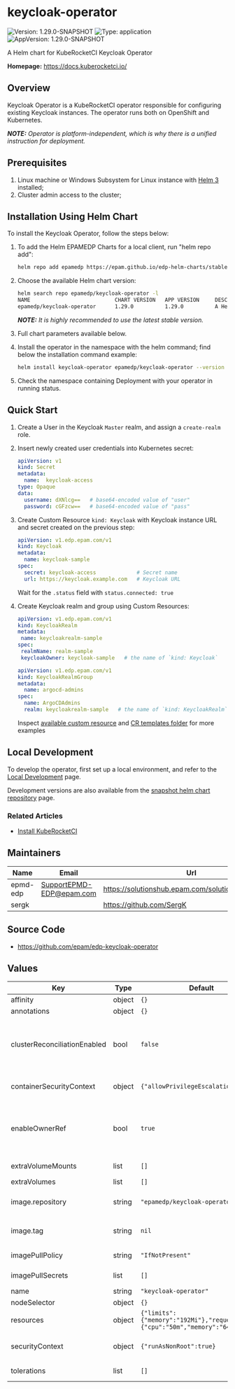 # keycloak-operator

![Version: 1.29.0-SNAPSHOT](https://img.shields.io/badge/Version-1.29.0--SNAPSHOT-informational?style=flat-square) ![Type: application](https://img.shields.io/badge/Type-application-informational?style=flat-square) ![AppVersion: 1.29.0-SNAPSHOT](https://img.shields.io/badge/AppVersion-1.29.0--SNAPSHOT-informational?style=flat-square)

A Helm chart for KubeRocketCI Keycloak Operator

**Homepage:** <https://docs.kuberocketci.io/>

## Overview

Keycloak Operator is a KubeRocketCI operator responsible for configuring existing Keycloak instances. The operator runs both on OpenShift and Kubernetes.

_**NOTE:** Operator is platform-independent, which is why there is a unified instruction for deployment._

## Prerequisites

1. Linux machine or Windows Subsystem for Linux instance with [Helm 3](https://helm.sh/docs/intro/install/) installed;
2. Cluster admin access to the cluster;

## Installation Using Helm Chart

To install the Keycloak Operator, follow the steps below:

1. To add the Helm EPAMEDP Charts for a local client, run "helm repo add":

     ```bash
     helm repo add epamedp https://epam.github.io/edp-helm-charts/stable
     ```

2. Choose the available Helm chart version:

     ```bash
     helm search repo epamedp/keycloak-operator -l
     NAME                           CHART VERSION   APP VERSION     DESCRIPTION
     epamedp/keycloak-operator      1.29.0          1.29.0          A Helm chart for KRCI Keycloak Operator
     ```

    _**NOTE:** It is highly recommended to use the latest stable version._

3. Full chart parameters available below.

4. Install the operator in the <edp-project> namespace with the helm command; find below the installation command example:

    ```bash
    helm install keycloak-operator epamedp/keycloak-operator --version <chart_version> --namespace <edp-project> --set name=keycloak-operator
    ```

5. Check the <edp-project> namespace containing Deployment with your operator in running status.

## Quick Start

1. Create a User in the Keycloak `Master` realm, and assign a `create-realm` role.

2. Insert newly created user credentials into Kubernetes secret:

    ```yaml
    apiVersion: v1
    kind: Secret
    metadata:
      name:  keycloak-access
    type: Opaque
    data:
      username: dXNlcg==   # base64-encoded value of "user"
      password: cGFzcw==   # base64-encoded value of "pass"
    ```

3. Create Custom Resource `kind: Keycloak` with Keycloak instance URL and secret created on the previous step:

    ```yaml
    apiVersion: v1.edp.epam.com/v1
    kind: Keycloak
    metadata:
      name: keycloak-sample
    spec:
      secret: keycloak-access             # Secret name
      url: https://keycloak.example.com   # Keycloak URL
    ```

    Wait for the `.status` field with  `status.connected: true`

4. Create Keycloak realm and group using Custom Resources:

   ```yaml
   apiVersion: v1.edp.epam.com/v1
   kind: KeycloakRealm
   metadata:
    name: keycloakrealm-sample
   spec:
    realmName: realm-sample
    keycloakOwner: keycloak-sample   # the name of `kind: Keycloak`
    ```

    ```yaml
    apiVersion: v1.edp.epam.com/v1
    kind: KeycloakRealmGroup
    metadata:
      name: argocd-admins
    spec:
      name: ArgoCDAdmins
      realm: keycloakrealm-sample   # the name of `kind: KeycloakRealm`
    ```

    Inspect [available custom resource](./docs/arch.md) and [CR templates folder](./deploy-templates/_crd_examples/) for more examples

## Local Development

To develop the operator, first set up a local environment, and refer to the [Local Development](https://docs.kuberocketci.io/docs/developer-guide/local-development) page.

Development versions are also available from the [snapshot helm chart repository](https://epam.github.io/edp-helm-charts/snapshot/) page.

### Related Articles

* [Install KubeRocketCI](https://docs.kuberocketci.io/docs/operator-guide/install-kuberocketci)

## Maintainers

| Name | Email | Url |
| ---- | ------ | --- |
| epmd-edp | <SupportEPMD-EDP@epam.com> | <https://solutionshub.epam.com/solution/kuberocketci> |
| sergk |  | <https://github.com/SergK> |

## Source Code

* <https://github.com/epam/edp-keycloak-operator>

## Values

| Key | Type | Default | Description |
|-----|------|---------|-------------|
| affinity | object | `{}` | Affinity for pod assignment |
| annotations | object | `{}` | Annotations to be added to the Deployment |
| clusterReconciliationEnabled | bool | `false` | If clusterReconciliationEnabled is true, the operator reconciles all Keycloak instances in the cluster;  otherwise, it only reconciles instances in the same namespace by default, and cluster-scoped resources are ignored. |
| containerSecurityContext | object | `{"allowPrivilegeEscalation":false}` | Container Security Context Ref: https://kubernetes.io/docs/tasks/configure-pod-container/security-context/ |
| enableOwnerRef | bool | `true` | If set to true, the operator will set the owner reference for all resources that have Keycloak or KeycloakRealm as reference. This is legacy behavior and not recommended for use. In the future, this will be set to false by default. |
| extraVolumeMounts | list | `[]` | Additional volumeMounts to be added to the container |
| extraVolumes | list | `[]` | Additional volumes to be added to the pod |
| image.repository | string | `"epamedp/keycloak-operator"` | KubeRocketCI keycloak-operator Docker image name. The released image can be found on [Dockerhub](https://hub.docker.com/r/epamedp/keycloak-operator) |
| image.tag | string | `nil` | KubeRocketCI keycloak-operator Docker image tag. The released image can be found on [Dockerhub](https://hub.docker.com/r/epamedp/keycloak-operator/tags) |
| imagePullPolicy | string | `"IfNotPresent"` | If defined, a imagePullPolicy applied to the deployment |
| imagePullSecrets | list | `[]` | If defined, imagePullSecrets are applied to deployment |
| name | string | `"keycloak-operator"` | Application name string |
| nodeSelector | object | `{}` | Node labels for pod assignment |
| resources | object | `{"limits":{"memory":"192Mi"},"requests":{"cpu":"50m","memory":"64Mi"}}` | Resource limits and requests for the pod |
| securityContext | object | `{"runAsNonRoot":true}` | Deployment Security Context Ref: https://kubernetes.io/docs/tasks/configure-pod-container/security-context/ |
| tolerations | list | `[]` | Node tolerations for server scheduling to nodes with taints |
